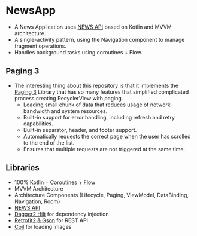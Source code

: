 # NewsApp

* A News Application uses [NEWS API](https://newsapi.org/) based on Kotlin and MVVM architecture.
* A single-activity pattern, using the Navigation component to manage fragment operations.
* Handles background tasks using coroutines + Flow.

## Paging 3
* The interesting thing  about this repository is that it implements the [Paging 3](https://developer.android.com/topic/libraries/architecture/paging/v3-overview) Library that has so many features that simplified complicated process creating RecyclerView with paging.
    - Loading small chunk of data that reduces usage of network bandwidth and system resources.
    - Built-in support for error handling, including refresh and retry capabilities.
    - Built-in separator, header, and footer support.
    - Automatically requests the correct page when the user has scrolled to the end of the list.
    - Ensures that multiple requests are not triggered at the same time.


## Libraries
- 100% Kotlin + [Coroutines](https://github.com/Kotlin/kotlinx.coroutines) + [Flow](https://kotlin.github.io/kotlinx.coroutines/kotlinx-coroutines-core/kotlinx.coroutines.flow/)
- MVVM Architecture
- Architecture Components (Lifecycle, Paging, ViewModel, DataBinding, Navigation, Room)
- [NEWS API](https://newsapi.org/)
- [Dagger2 Hilt](https://dagger.dev/hilt/) for dependency injection
- [Retrofit2 & Gson](https://github.com/square/retrofit) for REST API
- [Coil](https://github.com/coil-kt/coil) for loading images
